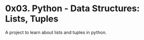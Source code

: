 # 0x03. Python - Data Structures: Lists, Tuples

A project to learn about lists and tuples in python.
